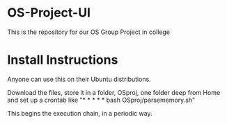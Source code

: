 # OS-Project-UI
This is the repository for our OS Group Project in college

# Install Instructions
Anyone can use this on their Ubuntu distributions.

Download the files, store it in a folder, OSproj, one folder deep from Home and set up a crontab like "* * * * * bash OSproj/parsememory.sh"

This begins the execution chain, in a periodic way.
